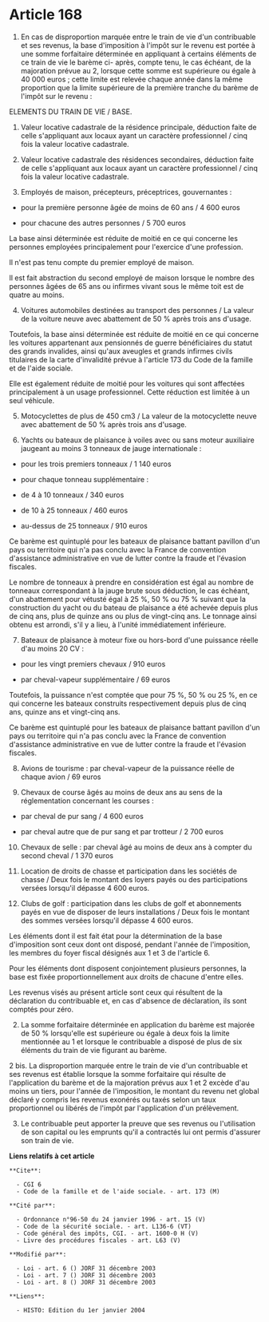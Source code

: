 # Article 168

1. En cas de disproportion marquée entre le train de vie d'un contribuable et ses revenus, la base d'imposition à l'impôt sur
le revenu est portée à une somme forfaitaire déterminée en appliquant à certains éléments de ce train de vie le barème ci-
après, compte tenu, le cas échéant, de la majoration prévue au 2, lorsque cette somme est supérieure ou égale à 40 000
euros ; cette limite est relevée chaque année dans la même proportion que la limite supérieure de la première tranche du
barème de l'impôt sur le revenu :

ELEMENTS DU TRAIN DE VIE / BASE.

1. Valeur locative cadastrale de la  résidence principale, déduction faite de celle s'appliquant aux locaux ayant un
caractère professionnel / cinq fois la valeur locative cadastrale.

2. Valeur locative cadastrale des résidences secondaires, déduction faite de celle s'appliquant aux locaux ayant un caractère
professionnel / cinq fois la valeur locative cadastrale.

3. Employés de maison, précepteurs, préceptrices, gouvernantes :

- pour la première personne âgée de moins de 60 ans / 4 600 euros

- pour chacune des autres personnes / 5 700 euros

La base ainsi déterminée est réduite de moitié en ce qui concerne les personnes employées principalement pour l'exercice
d'une profession.

Il n'est pas tenu compte du premier employé de maison.

Il est fait abstraction du second employé de maison lorsque le nombre des personnes âgées de 65 ans ou infirmes vivant sous
le même toit est de quatre au moins.

4. Voitures automobiles destinées au transport des personnes / La valeur de la voiture neuve avec abattement de 50 % après
trois ans d'usage.

Toutefois, la base ainsi déterminée est réduite de moitié en ce qui concerne les voitures appartenant aux pensionnés de
guerre bénéficiaires du statut des grands invalides, ainsi qu'aux aveugles et grands infirmes civils titulaires de la carte
d'invalidité prévue à l'article 173 du Code de la famille et de l'aide sociale.

Elle est également réduite de moitié pour les voitures qui sont affectées principalement à un usage professionnel. Cette
réduction est limitée à un seul véhicule.

5. Motocyclettes de plus de 450 cm3 / La valeur de la motocyclette neuve avec abattement de 50 % après trois ans d'usage.

6. Yachts ou bateaux de plaisance à voiles avec ou sans moteur auxiliaire jaugeant au moins 3 tonneaux de jauge
internationale :

- pour les trois premiers tonneaux / 1 140 euros

- pour chaque tonneau supplémentaire :

- de 4 à 10 tonneaux / 340 euros

- de 10 à 25 tonneaux / 460 euros

- au-dessus de 25 tonneaux / 910 euros

Ce barème est quintuplé pour les bateaux de plaisance battant pavillon d'un pays ou territoire qui n'a pas conclu avec la
France de convention d'assistance administrative en vue de lutter contre la fraude et l'évasion fiscales.

Le nombre de tonneaux à prendre en considération est égal au nombre de tonneaux correspondant à la jauge brute sous
déduction, le cas échéant, d'un abattement pour vétusté égal à 25 %, 50 % ou 75 % suivant que la construction du yacht ou du
bateau de plaisance a été achevée depuis plus de cinq ans, plus de quinze ans ou plus de vingt-cinq ans. Le tonnage ainsi
obtenu est arrondi, s'il y a lieu, à l'unité immédiatement inférieure.

7. Bateaux de plaisance à moteur fixe ou hors-bord d'une puissance réelle d'au moins 20 CV :

- pour les vingt premiers chevaux / 910 euros

- par cheval-vapeur supplémentaire / 69 euros

Toutefois, la puissance n'est comptée que pour 75 %, 50 % ou 25 %, en ce qui concerne les bateaux construits respectivement
depuis plus de cinq ans, quinze ans et vingt-cinq ans.

Ce barème est quintuplé pour les bateaux de plaisance battant pavillon d'un pays ou territoire qui n'a pas conclu avec la
France de convention d'assistance administrative en vue de lutter contre la fraude et l'évasion fiscales.

8. Avions de tourisme : par cheval-vapeur de la puissance réelle de chaque avion / 69 euros

9. Chevaux de course âgés au moins de deux ans au sens de la réglementation concernant les courses :

- par cheval de pur sang / 4 600 euros

- par cheval autre que de pur sang et par trotteur / 2 700 euros

10. Chevaux de selle : par cheval âgé au moins de deux ans à compter du second cheval / 1 370 euros

11. Location de droits de chasse et participation dans les sociétés de chasse / Deux fois le montant des loyers payés ou des
participations versées lorsqu'il dépasse 4 600 euros.

12. Clubs de golf : participation dans les clubs de golf et abonnements payés en vue de disposer de leurs installations /
Deux fois le montant des sommes versées lorsqu'il dépasse 4 600 euros.

Les éléments dont il est fait état pour la détermination de la base d'imposition sont ceux dont ont disposé, pendant l'année
de l'imposition, les membres du foyer fiscal désignés aux 1 et 3 de l'article 6.

Pour les éléments dont disposent conjointement plusieurs personnes, la base est fixée proportionnellement aux droits de
chacune d'entre elles.

Les revenus visés au présent article sont ceux qui résultent de la déclaration du contribuable et, en cas d'absence de
déclaration, ils sont comptés pour zéro.

2. La somme forfaitaire déterminée en application du barème est majorée de 50 % lorsqu'elle est supérieure ou égale à deux
fois la limite mentionnée au 1 et lorsque le contribuable a disposé de plus de six éléments du train de vie figurant au
barème.

2 bis. La disproportion marquée entre le train de vie d'un contribuable et ses revenus est établie lorsque la somme
forfaitaire qui résulte de l'application du barème et de la majoration prévus aux 1 et 2 excède d'au moins un tiers, pour
l'année de l'imposition, le montant du revenu net global déclaré y compris les revenus exonérés ou taxés selon un taux
proportionnel ou libérés de l'impôt par l'application d'un prélèvement.

3. Le contribuable peut apporter la preuve que ses revenus ou l'utilisation de son capital ou les emprunts qu'il a contractés
lui ont permis d'assurer son train de vie.

**Liens relatifs à cet article**

	**Cite**:

	  - CGI 6
	  - Code de la famille et de l'aide sociale. - art. 173 (M)

	**Cité par**:

	  - Ordonnance n°96-50 du 24 janvier 1996 - art. 15 (V)
	  - Code de la sécurité sociale. - art. L136-6 (VT)
	  - Code général des impôts, CGI. - art. 1600-0 H (V)
	  - Livre des procédures fiscales - art. L63 (V)

	**Modifié par**:

	  - Loi - art. 6 () JORF 31 décembre 2003
	  - Loi - art. 7 () JORF 31 décembre 2003
	  - Loi - art. 8 () JORF 31 décembre 2003

	**Liens**:

	  - HISTO: Edition du 1er janvier 2004
